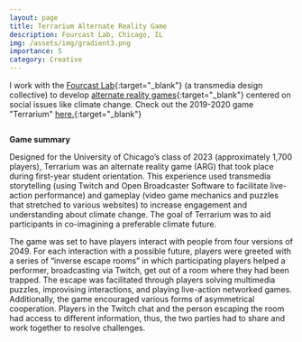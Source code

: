 ```yaml
---
layout: page
title: Terrarium Alternate Reality Game
description: Fourcast Lab, Chicago, IL
img: /assets/img/gradient3.png
importance: 5
category: Creative
---
```


I work with the [Fourcast Lab](https://fourcastlab.com){:target="\_blank"} (a transmedia design collective) to develop [alternate reality games](https://en.wikipedia.org/wiki/Alternate_reality_game){:target="\_blank"} centered on social issues like climate change. Check out the 2019-2020 game "Terrarium" [here.](https://fourcastlab.com/terrarium/){:target="\_blank"}

<div class="row">
    <div class="col-sm mt-3 mt-md-0">
        <img class="img-fluid rounded z-depth-1" src="{{ '/assets/img/terrarium.png' | relative_url }}" alt="" title="example image"/>
    </div>
</div>
<div class="caption">
    
</div>

**Game summary**

Designed for the University of Chicago’s class of 2023 (approximately 1,700 players), Terrarium was an alternate reality game (ARG) that took place during first-year student orientation. This experience used transmedia storytelling (using Twitch and Open Broadcaster Software to facilitate live-action performance) and gameplay (video game mechanics and puzzles that stretched to various websites) to increase engagement and understanding about climate change. The goal of Terrarium was to aid participants in co-imagining a preferable climate future.

The game was set to have players interact with people from four versions of 2049. For each interaction with a possible future, players were greeted with a series of “inverse escape rooms” in which participating players helped a performer, broadcasting via Twitch, get out of a room where they had been trapped. The escape was facilitated through players solving multimedia puzzles, improvising interactions, and playing live-action networked games. Additionally, the game encouraged various forms of asymmetrical cooperation. Players in the Twitch chat and the person escaping the room had access to different information, thus, the two parties had to share and work together to resolve challenges.

